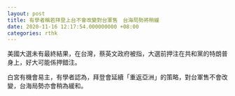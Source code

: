 ```yaml
---
layout: post
title: 有學者稱若拜登上台不會改變對台軍售　台海局勢將稍緩
date: 2020-11-16 12:17:54.000000000 +08:00
categories: rthk
---
```


美國大選未有最終結果，在台灣，蔡英文政府被指，大選前押注在共和黨的特朗普身上，好大可能係押錯注。

白宮有機會易主，有學者認為，拜登會延續「重返亞洲」的策略，對台軍售不會改變，台海局勢亦會稍為緩和。
